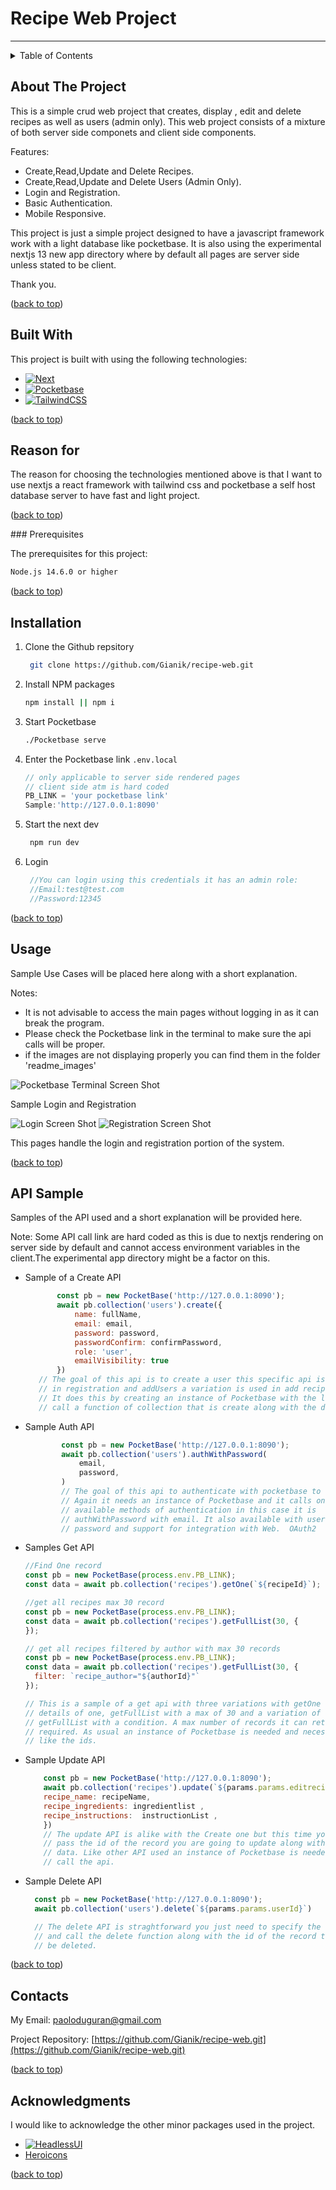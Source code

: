<!-- A recipe web app built using nextjs , tailwind css and pocketbase. -->
# Recipe Web Project

___
<details>
  <summary>Table of Contents</summary>
  <ol>
    <li>
      <a href="#about-the-project">About The Project</a>
      <ul>
        <li><a href="#built-with">Built With</a></li>
        <li><a href="#reason-for">Reason for</a></li>
      </ul>
    </li>
    <li>
      <a href="#getting-started">Getting Started</a>
      <ul>
        <li><a href="#prerequisites">Prerequisites</a></li>
        <li><a href="#installation">Installation</a></li>
      </ul>
    </li>
    <li><a href="#usage">Usage</a></li>
    <li><a href="#api-sample">API Sample</a></li>
    <li><a href="#roadmap">Roadmap</a></li>
    <li><a href="#contact">Contact</a></li>
    <li><a href="#acknowledgments">Acknowledgments</a></li>
  </ol>
</details>



## About The Project

This is a simple crud web project that creates, display , edit and delete recipes as well as users (admin only). This web project consists of a mixture of both server side componets and client side components.

Features:

* Create,Read,Update and Delete Recipes.
* Create,Read,Update and Delete Users (Admin Only).
* Login and Registration.
* Basic Authentication.
* Mobile Responsive.

This project is just a simple project designed to have a javascript framework work with a light database like pocketbase.
It is also using the experimental nextjs 13 new app directory where by default all pages are server side unless stated to be client.

Thank you.

<p align="left">(<a href="#readme-top">back to top</a>)</p>

## Built With

This project is built with using the following technologies:

* [![Next][Next.js]][Next-url]
* [![Pocketbase][PocketBase]][Pocketbase-url]
* [![TailwindCSS][Tailwind CSS]][Tailwind CSS-url]

<p align="left">(<a href="#readme-top">back to top</a>)</p>

## Reason for
  
The reason for choosing the technologies mentioned above is that I want to use nextjs a react framework with tailwind css and pocketbase a self host database server to have fast and light project.

<p align="left">(<a href="#readme-top">back to top</a>)</p>
### Prerequisites

The prerequisites for this project:

  ```sh
  Node.js 14.6.0 or higher
  ```

<p align="left">(<a href="#readme-top">back to top</a>)</p>

## Installation

1. Clone the Github repsitory

   ```sh
    git clone https://github.com/Gianik/recipe-web.git
   ```

2. Install NPM packages

   ```sh
   npm install || npm i
   ```

3. Start Pocketbase

   ```sh
   ./Pocketbase serve
   ```

4. Enter the Pocketbase link `.env.local`

   ```js
   // only applicable to server side rendered pages
   // client side atm is hard coded
   PB_LINK = 'your pocketbase link'  
   Sample:'http://127.0.0.1:8090'
    ```

5. Start the next dev

   ```js
    npm run dev
    ```
6. Login
 
   ```js
    //You can login using this credentials it has an admin role:
    //Email:test@test.com
    //Password:12345
   ```

<p align="left">(<a href="#readme-top">back to top</a>)</p>

## Usage

Sample Use Cases will be placed here along with a short explanation.

Notes:
* It is not advisable to access the main pages without logging in as it can break the program.
* Please check the Pocketbase link in the terminal to make sure the api calls will be proper.
* if the images are not displaying properly you can find them in the folder 'readme_images'

![Pocketbase Terminal Screen Shot][terminal-screenshot]


Sample Login and Registration

![Login Screen Shot][login-screenshot]
![Registration Screen Shot][registration-screenshot]

This pages handle the login and registration portion of the system.

<p align="left">(<a href="#readme-top">back to top</a>)</p>

## API Sample

Samples of the API used and a short explanation will be provided here.

Note: Some API call link are hard coded as this is due to nextjs rendering on server side by default and cannot access environment variables in the client.The experimental app directory might be a factor on this.

* Sample of a Create API

     ```js
            const pb = new PocketBase('http://127.0.0.1:8090');
            await pb.collection('users').create({
                name: fullName,
                email: email,
                password: password,
                passwordConfirm: confirmPassword,
                role: 'user',
                emailVisibility: true
            })
        // The goal of this api is to create a user this specific api is used
        // in registration and addUsers a variation is used in add recipes. 
        // It does this by creating an instance of Pocketbase with the link and
        // call a function of collection that is create along with the data needed.
    ```

* Sample Auth API
  
    ```js
            const pb = new PocketBase('http://127.0.0.1:8090');
            await pb.collection('users').authWithPassword(
                email,
                password,
            )
            // The goal of this api to authenticate with pocketbase to log in.
            // Again it needs an instance of Pocketbase and it calls one of the
            // available methods of authentication in this case it is
            // authWithPassword with email. It also available with username and
            // password and support for integration with Web.  OAuth2 
    ```

* Samples Get API
  
    ```js
    //Find One record
    const pb = new PocketBase(process.env.PB_LINK);
    const data = await pb.collection('recipes').getOne(`${recipeId}`);

    //get all recipes max 30 record
    const pb = new PocketBase(process.env.PB_LINK);
    const data = await pb.collection('recipes').getFullList(30, {
    });

    // get all recipes filtered by author with max 30 records
    const pb = new PocketBase(process.env.PB_LINK);
    const data = await pb.collection('recipes').getFullList(30, {
      filter: `recipe_author="${authorId}"`
    });

    // This is a sample of a get api with three variations with getOne for
    // details of one, getFullList with a max of 30 and a variation of
    // getFullList with a condition. A max number of records it can return is 
    // required. As usual an instance of Pocketbase is needed and necessary data
    // like the ids.


    ```

* Sample Update API

    ```js
        const pb = new PocketBase('http://127.0.0.1:8090');
        await pb.collection('recipes').update(`${params.params.editrecipeId}`,{
        recipe_name: recipeName,
        recipe_ingredients: ingredientlist ,
        recipe_instructions:  instructionList ,
        })
        // The update API is alike with the Create one but this time you need to
        // pass the id of the record you are going to update along with the new
        // data. Like other API used an instance of Pocketbase is needed to 
        // call the api.
    ```

* Sample Delete API
  
  ```js
    const pb = new PocketBase('http://127.0.0.1:8090');
    await pb.collection('users').delete(`${params.params.userId}`)

    // The delete API is straghtforward you just need to specify the collection
    // and call the delete function along with the id of the record that is to
    // be deleted.
  ```

<p align="left">(<a href="#readme-top">back to top</a>)</p>

## Contacts

My Email: paoloduguran@gmail.com

Project Repository: [https://github.com/Gianik/recipe-web.git](https://github.com/Gianik/recipe-web.git)

<p align="left">(<a href="#readme-top">back to top</a>)</p>

## Acknowledgments

I would like to acknowledge the other minor packages used in the project.

* [![HeadlessUI][Headless UI]][Headless UI-url]
* [Heroicons](https://heroicons.com/)

<p align="left">(<a href="#readme-top">back to top</a>)</p>



<!-- Markdown Links and images -->
[PocketBase]:https://img.shields.io/static/v1?style=for-the-badge&message=PocketBase&color=222222&logo=PocketBase&logoColor=B8DBE4&label=
[PocketBase-url]: https://pocketbase.io/

[Next.js]: https://img.shields.io/badge/next.js-000000?style=for-the-badge&logo=nextdotjs&logoColor=white
[Next-url]: https://nextjs.org/

[Tailwind CSS]:https://img.shields.io/static/v1?style=for-the-badge&message=Tailwind+CSS&color=222222&logo=Tailwind+CSS&logoColor=06B6D4&label=
[Tailwind CSS-url]:https://tailwindcss.com/

[Headless UI]:https://img.shields.io/static/v1?style=for-the-badge&message=Headless+UI&color=222222&logo=Headless+UI&logoColor=66E3FF&label=
[Headless UI-url]: https://headlessui.com/

[terminal-screenshot]: readme_images/pocketbase_terminal.PNG
[login-screenshot]: readme_images/Login_Sample.PNG
[registration-screenshot]: readme_images/Register_Sample.PNG